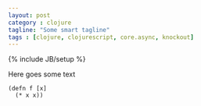 ```yaml
---
layout: post
category : clojure
tagline: "Some smart tagline"
tags : [clojure, clojurescript, core.async, knockout]
---
```

{% include JB/setup %}

Here goes some text

    (defn f [x]
      (* x x))
